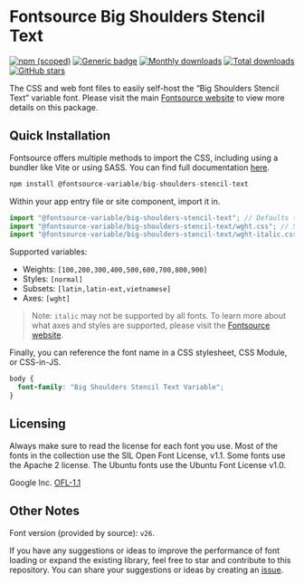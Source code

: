 # Fontsource Big Shoulders Stencil Text

[![npm (scoped)](https://img.shields.io/npm/v/@fontsource-variable/big-shoulders-stencil-text?color=brightgreen)](https://www.npmjs.com/package/@fontsource-variable/big-shoulders-stencil-text) [![Generic badge](https://img.shields.io/badge/fontsource-passing-brightgreen)](https://github.com/fontsource/fontsource) [![Monthly downloads](https://badgen.net/npm/dm/@fontsource-variable/big-shoulders-stencil-text)](https://github.com/fontsource/fontsource) [![Total downloads](https://badgen.net/npm/dt/@fontsource-variable/big-shoulders-stencil-text)](https://github.com/fontsource/fontsource) [![GitHub stars](https://img.shields.io/github/stars/fontsource/fontsource.svg?style=social&label=Star)](https://github.com/fontsource/fontsource/stargazers)

The CSS and web font files to easily self-host the “Big Shoulders Stencil Text” variable font. Please visit the main [Fontsource website](https://fontsource.org/fonts/big-shoulders-stencil-text) to view more details on this package.

## Quick Installation

Fontsource offers multiple methods to import the CSS, including using a bundler like Vite or using SASS. You can find full documentation [here](https://fontsource.org/docs/getting-started/introduction).

```javascript
npm install @fontsource-variable/big-shoulders-stencil-text
```

Within your app entry file or site component, import it in.

```javascript
import "@fontsource-variable/big-shoulders-stencil-text"; // Defaults to wght axis
import "@fontsource-variable/big-shoulders-stencil-text/wght.css"; // Specify axis
import "@fontsource-variable/big-shoulders-stencil-text/wght-italic.css"; // Specify axis and style
```

Supported variables:
- Weights: `[100,200,300,400,500,600,700,800,900]`
- Styles: `[normal]`
- Subsets: `[latin,latin-ext,vietnamese]`
- Axes: `[wght]`

> Note: `italic` may not be supported by all fonts. To learn more about what axes and styles are supported, please visit the [Fontsource website](https://fontsource.org/fonts/big-shoulders-stencil-text).

Finally, you can reference the font name in a CSS stylesheet, CSS Module, or CSS-in-JS.

```css
body {
  font-family: "Big Shoulders Stencil Text Variable";
}
```

## Licensing
Always make sure to read the license for each font you use. Most of the fonts in the collection use the SIL Open Font License, v1.1. Some fonts use the Apache 2 license. The Ubuntu fonts use the Ubuntu Font License v1.0.

Google Inc.
[OFL-1.1](http://scripts.sil.org/OFL)

## Other Notes
Font version (provided by source): `v26`.

If you have any suggestions or ideas to improve the performance of font loading or expand the existing library, feel free to star and contribute to this repository. You can share your suggestions or ideas by creating an [issue](https://github.com/fontsource/fontsource/issues).